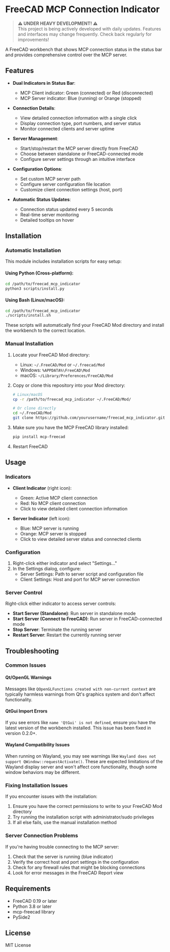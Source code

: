# FreeCAD MCP Connection Indicator

> **⚠️ UNDER HEAVY DEVELOPMENT! ⚠️**  
> This project is being actively developed with daily updates. Features and interfaces may change frequently. Check back regularly for improvements!

A FreeCAD workbench that shows MCP connection status in the status bar and provides comprehensive control over the MCP server.

## Features

- **Dual Indicators in Status Bar**:
  - MCP Client indicator: Green (connected) or Red (disconnected)
  - MCP Server indicator: Blue (running) or Orange (stopped)
  
- **Connection Details**:
  - View detailed connection information with a single click
  - Display connection type, port numbers, and server status
  - Monitor connected clients and server uptime
  
- **Server Management**:
  - Start/stop/restart the MCP server directly from FreeCAD
  - Choose between standalone or FreeCAD-connected mode
  - Configure server settings through an intuitive interface
  
- **Configuration Options**:
  - Set custom MCP server path
  - Configure server configuration file location
  - Customize client connection settings (host, port)
  
- **Automatic Status Updates**:
  - Connection status updated every 5 seconds
  - Real-time server monitoring
  - Detailed tooltips on hover

## Installation

### Automatic Installation

This module includes installation scripts for easy setup:

#### Using Python (Cross-platform):
```bash
cd /path/to/freecad_mcp_indicator
python3 scripts/install.py
```

#### Using Bash (Linux/macOS):
```bash
cd /path/to/freecad_mcp_indicator
./scripts/install.sh
```

These scripts will automatically find your FreeCAD Mod directory and install the workbench to the correct location.

### Manual Installation

1. Locate your FreeCAD Mod directory:
   - Linux: `~/.FreeCAD/Mod` or `~/.freecad/Mod`
   - Windows: `%APPDATA%\FreeCAD\Mod`
   - macOS: `~/Library/Preferences/FreeCAD/Mod`

2. Copy or clone this repository into your Mod directory:
   ```bash
   # Linux/macOS
   cp -r /path/to/freecad_mcp_indicator ~/.FreeCAD/Mod/
   
   # Or clone directly
   cd ~/.FreeCAD/Mod
   git clone https://github.com/yourusername/freecad_mcp_indicator.git
   ```

3. Make sure you have the MCP FreeCAD library installed:
   ```bash
   pip install mcp-freecad
   ```

4. Restart FreeCAD

## Usage

### Indicators

- **Client Indicator** (right icon):
  - Green: Active MCP client connection
  - Red: No MCP client connection
  - Click to view detailed client connection information

- **Server Indicator** (left icon):
  - Blue: MCP server is running
  - Orange: MCP server is stopped
  - Click to view detailed server status and connected clients

### Configuration

1. Right-click either indicator and select "Settings..."
2. In the Settings dialog, configure:
   - Server Settings: Path to server script and configuration file
   - Client Settings: Host and port for MCP server connection

### Server Control

Right-click either indicator to access server controls:
- **Start Server (Standalone)**: Run server in standalone mode
- **Start Server (Connect to FreeCAD)**: Run server in FreeCAD-connected mode
- **Stop Server**: Terminate the running server
- **Restart Server**: Restart the currently running server

## Troubleshooting

### Common Issues

#### Qt/OpenGL Warnings
Messages like `QOpenGLFunctions created with non-current context` are typically harmless warnings from Qt's graphics system and don't affect functionality.

#### QtGui Import Errors
If you see errors like `name 'QtGui' is not defined`, ensure you have the latest version of the workbench installed. This issue has been fixed in version 0.2.0+.

#### Wayland Compatibility Issues
When running on Wayland, you may see warnings like `Wayland does not support QWindow::requestActivate()`. These are expected limitations of the Wayland display server and won't affect core functionality, though some window behaviors may be different.

### Fixing Installation Issues
If you encounter issues with the installation:

1. Ensure you have the correct permissions to write to your FreeCAD Mod directory
2. Try running the installation script with administrator/sudo privileges
3. If all else fails, use the manual installation method

### Server Connection Problems
If you're having trouble connecting to the MCP server:

1. Check that the server is running (blue indicator)
2. Verify the correct host and port settings in the configuration
3. Check for any firewall rules that might be blocking connections
4. Look for error messages in the FreeCAD Report view

## Requirements

- FreeCAD 0.19 or later
- Python 3.8 or later
- mcp-freecad library
- PySide2

## License

MIT License 
